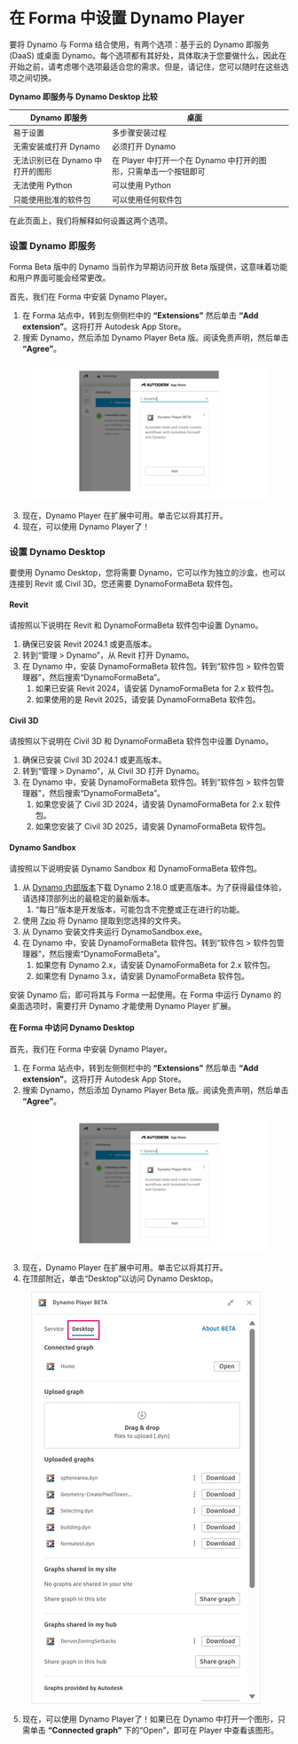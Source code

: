 # 在 Forma 中设置 Dynamo Player

要将 Dynamo 与 Forma 结合使用，有两个选项：基于云的 Dynamo 即服务 (DaaS) 或桌面 Dynamo。每个选项都有其好处，具体取决于您要做什么，因此在开始之前，请考虑哪个选项最适合您的需求。但是，请记住，您可以随时在这些选项之间切换。

**Dynamo 即服务与 Dynamo Desktop 比较**

<table><thead><tr><th>Dynamo 即服务</th><th>桌面</th><th data-hidden></th></tr></thead><tbody><tr><td>易于设置</td><td>多步骤安装过程</td><td></td></tr><tr><td>无需安装或打开 Dynamo</td><td>必须打开 Dynamo</td><td></td></tr><tr><td>无法识别已在 Dynamo 中打开的图形</td><td>在 Player 中打开一个在 Dynamo 中打开的图形，只需单击一个按钮即可</td><td></td></tr><tr><td>无法使用 Python</td><td>可以使用 Python</td><td></td></tr><tr><td>只能使用批准的软件包</td><td>可以使用任何软件包</td><td></td></tr></tbody></table>

在此页面上，我们将解释如何设置这两个选项。

### 设置 Dynamo 即服务

Forma Beta 版中的 Dynamo 当前作为早期访问开放 Beta 版提供，这意味着功能和用户界面可能会经常更改。

首先，我们在 Forma 中安装 Dynamo Player。

1. 在 Forma 站点中，转到左侧侧栏中的 **“Extensions”** 然后单击 **“Add extension”**。这将打开 Autodesk App Store。
2. 搜索 Dynamo，然后添加 Dynamo Player Beta 版。阅读免责声明，然后单击 **“Agree”**。

<figure><img src="../.gitbook/assets/install-player.png" alt=""><figcaption></figcaption></figure>

3. 现在，Dynamo Player 在扩展中可用。单击它以将其打开。
4. 现在，可以使用 Dynamo Player了！

### 设置 Dynamo Desktop

要使用 Dynamo Desktop，您将需要 Dynamo，它可以作为独立的沙盒，也可以连接到 Revit 或 Civil 3D。您还需要 DynamoFormaBeta 软件包。

#### Revit

请按照以下说明在 Revit 和 DynamoFormaBeta 软件包中设置 Dynamo。

1. 确保已安装 Revit 2024.1 或更高版本。
2. 转到“管理 > Dynamo”，从 Revit 打开 Dynamo。
3. 在 Dynamo 中，安装 DynamoFormaBeta 软件包。转到“软件包 > 软件包管理器”，然后搜索“DynamoFormaBeta”。
   1. 如果已安装 Revit 2024，请安装 DynamoFormaBeta for 2.x 软件包。
   2. 如果使用的是 Revit 2025，请安装 DynamoFormaBeta 软件包。

#### Civil 3D

请按照以下说明在 Civil 3D 和 DynamoFormaBeta 软件包中设置 Dynamo。

1. 确保已安装 Civil 3D 2024.1 或更高版本。
2. 转到“管理 > Dynamo”，从 Civil 3D 打开 Dynamo。
3. 在 Dynamo 中，安装 DynamoFormaBeta 软件包。转到“软件包 > 软件包管理器”，然后搜索“DynamoFormaBeta”。
   1. 如果您安装了 Civil 3D 2024，请安装 DynamoFormaBeta for 2.x 软件包。
   2. 如果您安装了 Civil 3D 2025，请安装 DynamoFormaBeta 软件包。

#### Dynamo Sandbox

请按照以下说明安装 Dynamo Sandbox 和 DynamoFormaBeta 软件包。

1. 从 [Dynamo 内部版本](https://dynamobuilds.com/)下载 Dynamo 2.18.0 或更高版本。为了获得最佳体验，请选择顶部列出的最稳定的最新版本。
   1. “每日”版本是开发版本，可能包含不完整或正在进行的功能。
2. 使用 [7zip](https://sparanoid.com/lab/7z/) 将 Dynamo 提取到您选择的文件夹。
3. 从 Dynamo 安装文件夹运行 DynamoSandbox.exe。
4. 在 Dynamo 中，安装 DynamoFormaBeta 软件包。转到“软件包 > 软件包管理器”，然后搜索“DynamoFormaBeta”。
   1. 如果您有 Dynamo 2.x，请安装 DynamoFormaBeta for 2.x 软件包。
   2. 如果您有 Dynamo 3.x，请安装 DynamoFormaBeta 软件包。

安装 Dynamo 后，即可将其与 Forma 一起使用。在 Forma 中运行 Dynamo 的桌面选项时，需要打开 Dynamo 才能使用 Dynamo Player 扩展。

#### 在 Forma 中访问 Dynamo Desktop

首先，我们在 Forma 中安装 Dynamo Player。

1. 在 Forma 站点中，转到左侧侧栏中的 **“Extensions”** 然后单击 **“Add extension”**。这将打开 Autodesk App Store。
2. 搜索 Dynamo，然后添加 Dynamo Player Beta 版。阅读免责声明，然后单击 **“Agree”**。

<figure><img src="../.gitbook/assets/install-player.png" alt=""><figcaption></figcaption></figure>

3. 现在，Dynamo Player 在扩展中可用。单击它以将其打开。
4. 在顶部附近，单击“Desktop”以访问 Dynamo Desktop。

<figure><img src="../.gitbook/assets/dynamo-desktop.png" alt=""><figcaption></figcaption></figure>

5. 现在，可以使用 Dynamo Player了！如果已在 Dynamo 中打开一个图形，只需单击 **“Connected graph”** 下的“Open”，即可在 Player 中查看该图形。
